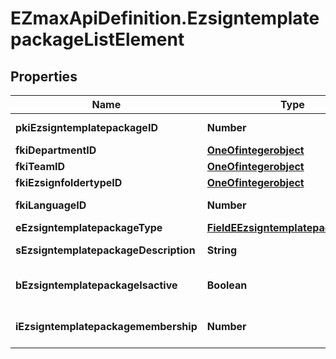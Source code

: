 # EZmaxApiDefinition.EzsigntemplatepackageListElement

## Properties

Name | Type | Description | Notes
------------ | ------------- | ------------- | -------------
**pkiEzsigntemplatepackageID** | **Number** | The unique ID of the Ezsigntemplatepackage | 
**fkiDepartmentID** | [**OneOfintegerobject**](OneOfintegerobject.md) |  | 
**fkiTeamID** | [**OneOfintegerobject**](OneOfintegerobject.md) |  | 
**fkiEzsignfoldertypeID** | [**OneOfintegerobject**](OneOfintegerobject.md) |  | 
**fkiLanguageID** | **Number** | The unique ID of the Language.  Valid values:  |Value|Description| |-|-| |1|French| |2|English| | 
**eEzsigntemplatepackageType** | [**FieldEEzsigntemplatepackageType**](FieldEEzsigntemplatepackageType.md) |  | 
**sEzsigntemplatepackageDescription** | **String** | The description of the Ezsigntemplatepackage | 
**bEzsigntemplatepackageIsactive** | **Boolean** | Whether the Ezsigntemplatepackage is active or not | 
**iEzsigntemplatepackagemembership** | **Number** | The total number of Ezsigntemplatepackagemembership in the Ezsigntemplatepackage | 


